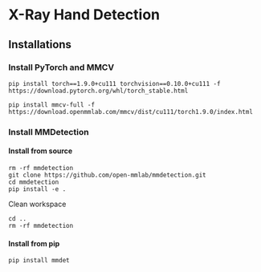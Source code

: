 # X-Ray Hand Detection


## Installations

### Install PyTorch and MMCV 
```shell
pip install torch==1.9.0+cu111 torchvision==0.10.0+cu111 -f https://download.pytorch.org/whl/torch_stable.html
```

```shell
pip install mmcv-full -f https://download.openmmlab.com/mmcv/dist/cu111/torch1.9.0/index.html
```

### Install MMDetection
#### Install from source

```shell
rm -rf mmdetection
git clone https://github.com/open-mmlab/mmdetection.git
cd mmdetection
pip install -e .
```
Clean workspace
```shell
cd ..
rm -rf mmdetection
```
#### Install from pip
```shell
pip install mmdet
```
